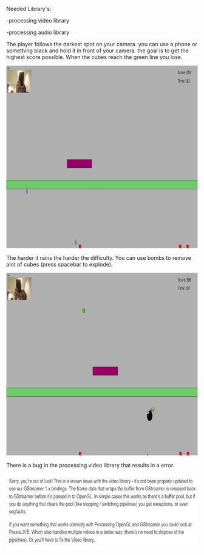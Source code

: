 Needed Library's:

-processing video library

-processing audio library

The player follows the darkest spot on your camera. you can use a phone or something black and hold it in front of your camera.
the goal is to get the highest score possible. When the cubes reach the green line you lose.

<img src="https://github.com/IvarNuij/Ecttp/blob/main/GDV_Nuij_Ivar_Practicum_10/README/Screenshot_1.png" width=720 height=480>

The harder it rains the harder the difficulty. You can use bombs to remove alot of cubes (press spacebar to explode).

<img src="https://github.com/IvarNuij/Ecttp/blob/main/GDV_Nuij_Ivar_Practicum_10/README/Screenshot_2.png" width=720 height=480>

There is a bug in the processing video library that results in a error.

<img src="https://github.com/IvarNuij/Ecttp/blob/main/GDV_Nuij_Ivar_Practicum_10/README/Screenshot_3.png" width=600 height=200>
